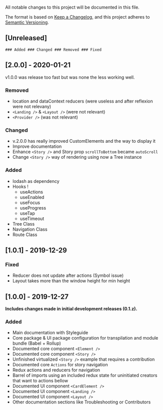 All notable changes to this project will be documented in this file.

The format is based on [Keep a Changelog](https://keepachangelog.com/en/1.0.0/),
and this project adheres to [Semantic Versioning](https://semver.org/spec/v2.0.0.html).

## [Unreleased]
`### Added ### Changed ### Removed ### Fixed`

## [2.0.0] - 2020-01-21
v1.0.0 was release too fast but was none the less working well.

### Removed
- location and dataContext reducers (were useless and after reflexion were not relevany)
- `<Landing />` & `<Layout />` (were not relevant)
- `<Provider />` (was not relevant)

### Changed
- v.2.0.0 has really improved CustomElements and the way to display it
- Improve documentation
- Enhance `<Story />` and Story prop `scrollToBottom` became `autoScroll`
- Change `<Story />` way of rendering using now a Tree instance

### Added
- lodash as dependency
- Hooks !
  - useActions
  - useEnabled
  - useFocus
  - useProgress
  - useTap
  - useTimeout
- Tree Class
- Navigation Class
- Route Class

## [1.0.1] - 2019-12-29
### Fixed
- Reducer does not update after actions (Symbol issue)
- Layout takes more than the window height for min height

## [1.0.0] - 2019-12-27
**Includes changes made in initial development releases (0.1.z).**

### Added
- Main documentation with Styleguide
- Core package & UI package configuration for transpilation and module bundle (Babel + Rollup)
- Documented core component `<Element />`
- Documented core component `<Story />`
- Unfinished virtualized `<Story />` example that requires a contribution
- Documented core  `Actions` for story navigation
- Redux actions and reducers for navigation
- Barrel of imports using an included redux state for uninitiated creators that  want to actions bellow
- Documented UI component `<CardElement />`
- Documented UI component `<Landing />`
- Documented UI component `<Layout />`
- Other documentation sections like Troubleshooting or Contributors
